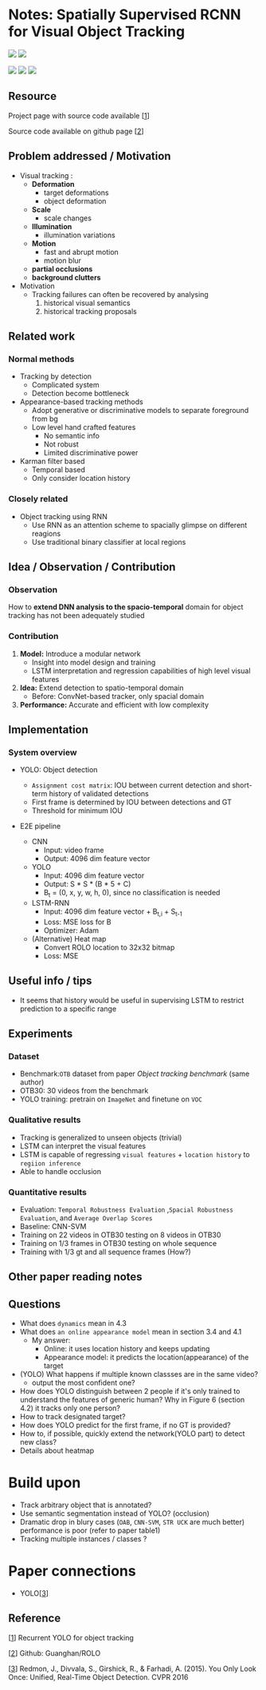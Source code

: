 # Notes: Spatially Supervised RCNN for Visual Object Tracking
![](https://img.shields.io/badge/citation-26-green.svg?style=flat-square)
![](https://img.shields.io/badge/keyword-Visual_Object_Tracking-green.svg?style=flat-square)

![](https://img.shields.io/badge/Author_citation-40-blue.svg?style=flat-square)
![](https://img.shields.io/badge/Author-Guanghan_Ning:Ph.D.Candidate-blue.svg?style=flat-square)
![](https://img.shields.io/badge/Univ-University_of_Missouri_Columbia-blue.svg?style=flat-square)

##  Resource
Project page with source code available [[1]]

Source code available on github page [[2]]

## Problem addressed / Motivation
 - Visual tracking : 
    - **Deformation**
        - target deformations
        - object deformation
    - **Scale**
        - scale changes
    - **Illumination**
        - illumination variations
    - **Motion**
        - fast and abrupt motion
        - motion blur
    - **partial occlusions**
    - **background clutters**
 - Motivation
    - Tracking failures can often be recovered by analysing
        1. historical visual semantics
        2. historical tracking proposals
    

## Related work
### Normal methods
 - Tracking by detection
    - Complicated system
    - Detection become bottleneck
 - Appearance-based tracking methods
    - Adopt generative or discriminative models to separate foreground from bg
    - Low level hand crafted features
        - No semantic info 
        - Not robust
        - Limited discriminative power
 - Karman filter based
    - Temporal based
    - Only consider location history 
### Closely related
 - Object tracking using RNN
    - Use RNN as an attention scheme to spacially glimpse on different reagions
    - Use traditional binary classifier at local regions 

## Idea / Observation / Contribution
### Observation
How to **extend DNN analysis to the spacio-temporal** domain for object tracking has not been adequately studied
### Contribution
1. **Model:** Introduce a modular network
    - Insight into model design and training
    - LSTM interpretation and regression capabilities of high level visual features
2. **Idea:** Extend detection to spatio-temporal domain
    - Before: ConvNet-based tracker, only spacial domain
3. **Performance:** Accurate and efficient with low complexity


## Implementation
### System overview
- YOLO: Object detection
    - `Assignment cost matrix`: IOU between current detection and short-term history of validated detections
    - First frame is determined by IOU between detections and GT
    - Threshold for minimum IOU

- E2E pipeline
    - CNN
        - Input: video frame
        - Output: 4096 dim feature vector
    - YOLO
        - Input: 4096 dim feature vector
        - Output: S * S * (B * 5 + C)
        - B<sub>t</sub> = (0, x, y, w, h, 0), since no classification is needed
    - LSTM-RNN
        - Input: 4096 dim feature vector + B<sub>t,i</sub> + S<sub>t-1</sub>
        - Loss: MSE loss for B
        - Optimizer: Adam
    - (Alternative) Heat map
        - Convert ROLO location to 32x32 bitmap
        - Loss: MSE

## Useful info / tips
 - It seems that history would be useful in supervising LSTM to restrict prediction to a specific range

## Experiments
### Dataset
 - Benchmark:`OTB` dataset from paper _Object tracking benchmark_ (same author)
 - OTB30: 30 videos from the benchmark
 - YOLO training: pretrain on `ImageNet` and finetune on `VOC`
### Qualitative results
 - Tracking is generalized to unseen objects (trivial)
 - LSTM can interpret the visual features
 - LSTM is capable of regressing `visual features` + `location history` to `regiion inference`
 - Able to handle occlusion
### Quantitative results
 - Evaluation: `Temporal Robustness Evaluation` ,`Spacial Robustness Evaluation`, and `Average Overlap Scores`
 - Baseline: CNN-SVM
 - Training on 22 videos in OTB30 testing on 8 videos in OTB30
 - Training on 1/3 frames in OTB30 testing on whole sequence
 - Training with 1/3 gt and all sequence frames (How?)


## Other paper reading notes

## Questions
- What does `dynamics` mean in 4.3
- What does `an online appearance model` mean in section 3.4 and 4.1
    - My answer:
        - Online: it uses location history and keeps updating
        - Appearance model: it predicts the location(appearance) of the target
- (YOLO) What happens if multiple known classses are in the same video?
    - output the most confident one?
- How does YOLO distinguish between 2 people if it's only trained to understand the features of generic human? Why in Figure 6 (section 4.2) it tracks only one person? 
- How to track designated target?
- How does YOLO predict for the first frame, if no GT is provided?
- How to, if possible, quickly extend the network(YOLO part) to detect new class?
- Details about heatmap


# Build upon
- Track arbitrary object that is annotated?
- Use semantic segmentation instead of YOLO? (occlusion)
- Dramatic drop in blury cases (`OAB`, `CNN-SVM`, `STR UCK` are much better) performance is poor (refer to paper table1)
- Tracking multiple instances / classes ?

# Paper connections
- YOLO[[3]]

## Reference
[[1]] Recurrent YOLO for object tracking

[[2]] Github: Guanghan/ROLO

[[3]] Redmon, J., Divvala, S., Girshick, R., & Farhadi, A. (2015). You Only Look Once: Unified, Real-Time Object Detection. CVPR 2016


[1]: http://guanghan.info/projects/ROLO/ "Project page"
[2]: https://github.com/Guanghan/ROLO
[3]: https://arxiv.org/abs/1506.02640
